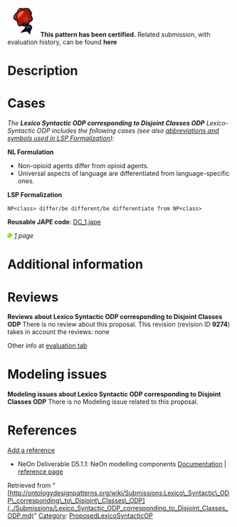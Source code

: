 [![](../images/thumb/b/b5/Certified.png/70px-Certified.png)](../Image/Certified.png.md "Certified.png") __This pattern has been certified.__
Related submission, with evaluation history, can be found __here__





#  Description


  




#  Cases


_The __Lexico Syntactic ODP corresponding to Disjoint Classes ODP__ Lexico-Syntactic ODP includes the following cases (see also [abbreviations and symbols used in LSP Formalization](../Community/LSPSymbols.md "Community:LSPSymbols")):_


  






__NL Formulation__



* Non-opioid agents differ from opioid agents.
* Universal aspects of language are differentiated from language-specific ones.


__LSP Formalization__




```
NP<class> differ/be different/be differentiate from NP<class>

```

__Reusable JAPE code__: [DC\_1.jape](../images/0/01/DC_1.jape "DC 1.jape")





[![](../images/thumb/8/87/ArrowRight.gif/11px-ArrowRight.gif)](../Image/ArrowRight.gif.md "ArrowRight.gif") _[1](../Submissions/Lexico_Syntactic_ODP_corresponding_to_Disjoint_Classes_ODP/1.md "Submissions:Lexico Syntactic ODP corresponding to Disjoint Classes ODP/1") page_



#  Additional information


#  Reviews



__Reviews about Lexico Syntactic ODP corresponding to Disjoint Classes ODP__
There is no review about this proposal.
This revision (revision ID __9274__) takes in account the reviews: none


Other info at [evaluation tab](http://ontologydesignpatterns.org/wiki/index.php?title=Submissions:Lexico_Syntactic_ODP_corresponding_to_Disjoint_Classes_ODP&action=evaluation "http://ontologydesignpatterns.org/wiki/index.php?title=Submissions:Lexico_Syntactic_ODP_corresponding_to_Disjoint_Classes_ODP&action=evaluation")




  




#  Modeling issues



__Modeling issues about Lexico Syntactic ODP corresponding to Disjoint Classes ODP__
There is no Modeling issue related to this proposal.




  




#  References


[Add a reference](index.php@title=Odp%253AAdd_reference&subject=Submissions%253ALexico+Syntactic+ODP+corresponding+to+Disjoint+Classes+ODP.html "http://ontologydesignpatterns.org/wiki/index.php?title=Odp:Add_reference&subject=Submissions%3ALexico+Syntactic+ODP+corresponding+to+Disjoint+Classes+ODP")



* NeOn Deliverable D5.1.1: NeOn modelling components [Documentation](http://droz.dia.fi.upm.es/neon/servlet/download?ontology=Documentation+Ontology&concept=Deliverable&instanceSet=neon&instance=D5.1.1%3A+NeOn+modelling+components&attribute=On-line+PDF+Version&value=NeOn_2007_D5.1.1.pdf "http://droz.dia.fi.upm.es/neon/servlet/download?ontology=Documentation+Ontology&concept=Deliverable&instanceSet=neon&instance=D5.1.1%3A+NeOn+modelling+components&attribute=On-line+PDF+Version&value=NeOn_2007_D5.1.1.pdf") | [reference page](../Community/References/NeOn_Deliverable_D5_1_1_2.md "Community:References/NeOn Deliverable D5 1 1 2")




Retrieved from "[http://ontologydesignpatterns.org/wiki/Submissions:Lexico\_Syntactic\_ODP\_corresponding\_to\_Disjoint\_Classes\_ODP](../Submissions/Lexico_Syntactic_ODP_corresponding_to_Disjoint_Classes_ODP.md)"
 [Category](http://ontologydesignpatterns.org/wiki/Special:Categories "Special:Categories"): [ProposedLexicoSyntacticOP](../Category/ProposedLexicoSyntacticOP.md "Category:ProposedLexicoSyntacticOP")